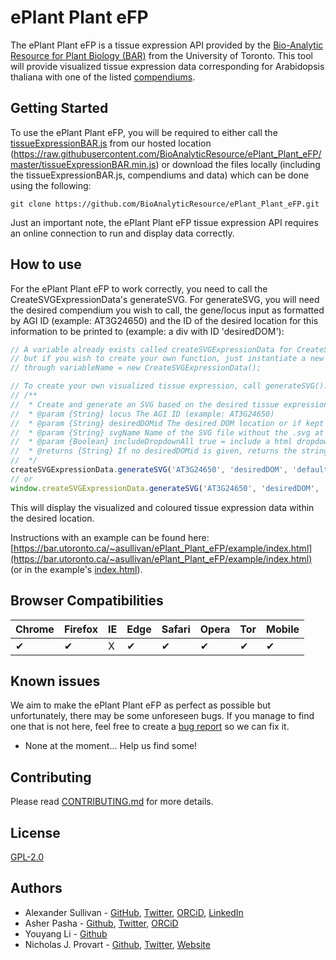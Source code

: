 # ePlant Plant eFP

The ePlant Plant eFP is a tissue expression API provided by the [Bio-Analytic Resource for Plant Biology (BAR)](https://bar.utoronto.ca/) from the University of Toronto. This tool will provide visualized tissue expression data corresponding for Arabidopsis thaliana with one of the listed [compendiums](./compendiums).

## Getting Started

To use the ePlant Plant eFP, you will be required to either call the [tissueExpressionBAR.js](tissueExpressionBAR.js) from our hosted location (https://raw.githubusercontent.com/BioAnalyticResource/ePlant_Plant_eFP/master/tissueExpressionBAR.min.js) or download the files locally (including the tissueExpressionBAR.js, compendiums and data) which can be done using the following: 

```git clone https://github.com/BioAnalyticResource/ePlant_Plant_eFP.git```

Just an important note, the ePlant Plant eFP tissue expression API requires an online connection to run and display data correctly.

## How to use

For the ePlant Plant eFP to work correctly, you need to call the CreateSVGExpressionData's generateSVG. For generateSVG, you will need the desired compendium you wish to call, the gene/locus input as formatted by AGI ID (example: AT3G24650) and the ID of the desired location for this information to be printed to (example: a div with ID 'desiredDOM'):

```javascript
// A variable already exists called createSVGExpressionData for CreateSVGExpressionData 
// but if you wish to create your own function, just instantiate a new one 
// through variableName = new CreateSVGExpressionData();

// To create your own visualized tissue expression, call generateSVG(). Documentation below:
// /**
//  * Create and generate an SVG based on the desired tissue expression locus
//  * @param {String} locus The AGI ID (example: AT3G24650) 
//  * @param {String} desiredDOMid The desired DOM location or if kept empty, would not replace any DOM elements and just create the related HTML DOM elements within appendSVG
//  * @param {String} svgName Name of the SVG file without the .svg at the end. Default is set to "default", when left this value, the highest expression value (if any) is chosen and if not, then Abiotic Stress is. 
//  * @param {Boolean} includeDropdownAll true = include a html dropdown/select of all available SVGs/samples, false = don't
//  * @returns {String} If no desiredDOMid is given, returns the string version of the output instead
//  */
createSVGExpressionData.generateSVG('AT3G24650', 'desiredDOM', 'default');
// or
window.createSVGExpressionData.generateSVG('AT3G24650', 'desiredDOM', 'default');
```

This will display the visualized and coloured tissue expression data within the desired location. 

Instructions with an example can be found here: [https://bar.utoronto.ca/~asullivan/ePlant_Plant_eFP/example/index.html](https://bar.utoronto.ca/~asullivan/ePlant_Plant_eFP/example/index.html) (or in the example's [index.html](./example/index.html)).

## Browser Compatibilities 

Chrome | Firefox | IE | Edge | Safari | Opera | Tor | Mobile |
--- | --- | --- | --- | --- | --- | --- | --- |
✔ |  ✔ | X | ✔ | ✔ |  ✔ | ✔ | ✔ | 

## Known issues

We aim to make the ePlant Plant eFP as perfect as possible but unfortunately, there may be some unforeseen bugs. If you manage to find one that is not here, feel free to create a [bug report](https://github.com/BioAnalyticResource/ePlant_Plant_eFP/issues/new/choose) so we can fix it.

* None at the moment... Help us find some!

## Contributing

Please read [CONTRIBUTING.md](CONTRIBUTING.md) for more details.

## License

[GPL-2.0](LICENSE)

## Authors

* Alexander Sullivan - [GitHub](https://github.com/ASully), [Twitter](https://twitter.com/alexjsully), [ORCiD](https://orcid.org/0000-0002-4463-4473), [LinkedIn](https://www.linkedin.com/in/alexanderjsullivan/)
* Asher Pasha - [Github](https://github.com/asherpasha), [Twitter](https://twitter.com/AsherPasha), [ORCiD](https://orcid.org/0000-0002-9315-0520)
* Youyang Li - [Github](https://github.com/lyy321) 
* Nicholas J. Provart - [Github](https://github.com/BioAnalyticResource), [Twitter](https://twitter.com/BAR_PlantBio), [Website](https://bar.utoronto.ca)
